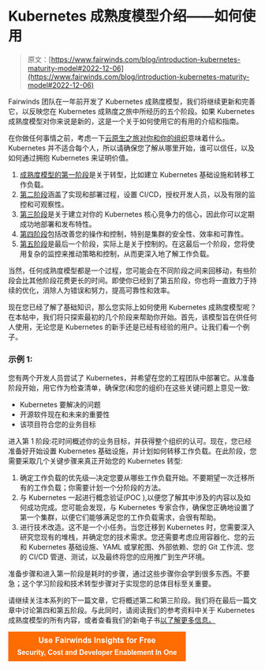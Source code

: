 # Kubernetes 成熟度模型介绍——如何使用

> 原文：[https://www.fairwinds.com/blog/introduction-kubernetes-maturity-model#2022-12-06](https://www.fairwinds.com/blog/introduction-kubernetes-maturity-model#2022-12-06)

 Fairwinds 团队在一年前开发了 Kubernetes 成熟度模型，我们将继续更新和完善它，以反映您在 Kubernetes 成熟度之旅中所经历的五个阶段。如果 Kubernetes 成熟度模型对你来说是新的，这是一个关于如何使用它的有用的介绍和指南。

在你做任何事情之前，考虑一下[云原生之旅对你和你的组织](/kubernetes-maturity-model/phase-1-prepare)意味着什么。Kubernetes 并不适合每个人，所以请确保您了解从哪里开始，谁可以信任，以及如何通过拥抱 Kubernetes 来证明价值。

1.  [成熟度模型的第一阶段](/kubernetes-maturity-model/phase-2-transform)是关于转型，比如建立 Kubernetes 基础设施和转移工作负载。
2.  [第二阶段](/kubernetes-maturity-model/phase-3-deploy)涵盖了实现和部署过程，设置 CI/CD，授权开发人员，以及有限的监控和可观察性。
3.  [第三阶段](/kubernetes-maturity-model/phase-3-deploy)是关于建立对你的 Kubernetes 核心竞争力的信心，因此你可以定期成功地部署和发布特性。
4.  [第四阶段](/kubernetes-maturity-model/phase-5-improve-operations)包括改善您的操作和控制，特别是集群的安全性、效率和可靠性。
5.  [第五阶段](/kubernetes-maturity-model/phase-6-measure-control)是最后一个阶段，实际上是关于控制的。在这最后一个阶段，您将使用复杂的监控来推动策略和控制，从而更深入地了解工作负载。

当然，任何成熟度模型都是一个过程，您可能会在不同阶段之间来回移动，有些阶段会比其他阶段花费更长的时间。即使你已经到了第五阶段，你也将一直致力于持续的优化，消除人为错误和努力，提高可靠性和效率。

现在您已经了解了基础知识，那么您实际上如何使用 Kubernetes 成熟度模型呢？在本帖中，我们将只探索最初的几个阶段来帮助你开始。首先，该模型旨在供任何人使用，无论您是 Kubernetes 的新手还是已经有经验的用户。让我们看一个例子。

### 示例 1:

您有两个开发人员尝试了 Kubernetes，并希望在您的工程团队中部署它。从准备阶段开始，用它作为检查清单，确保您(和您的组织)在这些关键问题上意见一致:

*   Kubernetes 要解决的问题
*   开源软件现在和未来的重要性
*   该项目符合您的业务目标

进入第 1 阶段:花时间概述你的业务目标，并获得整个组织的认可。现在，您已经准备好开始设置 Kubernetes 基础设施，并计划如何转移工作负载。在此阶段，您需要采取几个关键步骤来真正开始您的 Kubernetes 转型:

1.  确定工作负载的优先级—决定您要从哪些工作负载开始。不要期望一次迁移所有的工作负载；你需要计划一个分阶段的方法。
2.  与 Kubernetes 一起进行概念验证(POC ),以便您了解其中涉及的内容以及如何成功完成。您可能会发现，与 Kubernetes 专家合作，确保您正确地设置了第一个集群，以便它们能够满足您的工作负载需求，会很有帮助。
3.  进行技术改造。这不是一个小任务。当您迁移到 Kubernetes 时，您需要深入研究您现有的堆栈，并确定您的技术需求。您还需要考虑应用容器化、您的云和 Kubernetes 基础设施、YAML 或掌舵图、外部依赖、您的 Git 工作流、您的 CI/CD 管道、测试，以及最终将您的应用推广到生产环境。

准备步骤和进入第一阶段是耗时的步骤，通过这些步骤你会学到很多东西。不要急；这个学习阶段和技术转型步骤对于实现您的总体目标至关重要。

请继续关注本系列的下一篇文章，它将概述第二和第三阶段。我们将在最后一篇文章中讨论第四和第五阶段。与此同时，请阅读我们的参考资料中关于 Kubernetes 成熟度模型的所有内容，或者查看我们的新电子书[以了解更多信息。](/kubernetes-deployment-maturity)

[![Use Fairwinds Insights for Free Security, Cost and Developer Enablement In One](img/7c86296320eb01b215d8e2755e9c5b9d.png)](https://cta-redirect.hubspot.com/cta/redirect/2184645/34aa4987-a1f9-438a-a145-d7d82d5c479a)